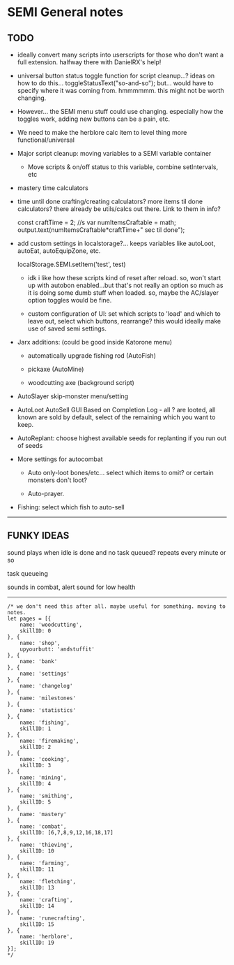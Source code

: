 # SEMI General notes

## TODO

* ideally convert many scripts into userscripts for those who don't want a full extension. halfway there with DanielRX's help!

* universal button status toggle function for script cleanup...? ideas on how to do this... toggleStatusText("so-and-so"); but... would have to specify where it was coming from. hmmmmmm. this might not be worth changing.

* However... the SEMI menu stuff could use changing. especially how the toggles work, adding new buttons can be a pain, etc.

* We need to make the herblore calc item to level thing more functional/universal

* Major script cleanup: moving variables to a SEMI variable container
    
    * Move scripts & on/off status to this variable, combine setIntervals, etc

* mastery time calculators

* time until done crafting/creating calculators? more items til done calculators? there already be utils/calcs out there. Link to them in info?

    const craftTime = 2; //s
    var numItemsCraftable = math;
    output.text(numItemsCraftable*craftTime+" sec til done");


* add custom settings in localstorage?... keeps variables like autoLoot, autoEat, autoEquipZone, etc.
    
    localStorage.SEMI.setItem('test', test)
    
    * idk i like how these scripts kind of reset after reload. so, won't start up with autobon enabled...but that's not really an option so much as it is doing some dumb stuff when loaded. so, maybe the AC/slayer option toggles would be fine.

    * custom configuration of UI: set which scripts to 'load' and which to leave out, select which buttons, rearrange? this would ideally make use of saved semi settings.
    
* Jarx additions: (could be good inside Katorone menu)

    * automatically upgrade fishing rod (AutoFish)
    
    * pickaxe (AutoMine) 
    
    * woodcutting axe (background script)
    
* AutoSlayer skip-monster menu/setting
    
* AutoLoot AutoSell GUI Based on Completion Log - all ? are looted, all known are sold by default, select of the remaining which you want to keep.
    
* AutoReplant: choose highest available seeds for replanting if you run out of seeds

* More settings for autocombat

    * Auto only-loot bones/etc... select which items to omit? or certain monsters don't loot?
    
    * Auto-prayer.

* Fishing: select which fish to auto-sell


-----

## FUNKY IDEAS

sound plays when idle is done and no task queued? repeats every minute or so

task queueing

sounds in combat, alert sound for low health

-----

    /* we don't need this after all. maybe useful for something. moving to notes.
    let pages = [{
        name: 'woodcutting',
        skillID: 0
    }, {
        name: 'shop',
        upyourbutt: 'andstuffit'
    }, {
        name: 'bank'
    }, {
        name: 'settings'
    }, {
        name: 'changelog'
    }, {
        name: 'milestones'
    }, {
        name: 'statistics'
    }, {
        name: 'fishing',
        skillID: 1
    }, {
        name: 'firemaking',
        skillID: 2
    }, {
        name: 'cooking',
        skillID: 3
    }, {
        name: 'mining',
        skillID: 4
    }, {
        name: 'smithing',
        skillID: 5
    }, {
        name: 'mastery'
    }, {
        name: 'combat',
        skillID: [6,7,8,9,12,16,18,17]
    }, {
        name: 'thieving',
        skillID: 10
    }, {
        name: 'farming',
        skillID: 11
    }, {
        name: 'fletching',
        skillID: 13
    }, {
        name: 'crafting',
        skillID: 14
    }, {
        name: 'runecrafting',
        skillID: 15
    }, {
        name: 'herblore',
        skillID: 19
    }];
    */
